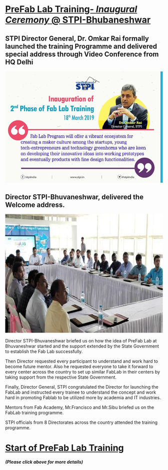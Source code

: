 # [PreFab Lab Training- ***Inaugural Ceremony***  @ STPI-Bhubaneshwar](/mdfiles/fablab-tour.md)   
## STPI Director General,  Dr. Omkar Rai formally  launched the training Programme and delivered  special address through Video  Conference  from HQ Delhi   

![Director-General](/images/DG-launching-of-prefablab.jpg)



## Director STPI-Bhuvaneshwar, delivered the  Welcome  address. 

![Director-Launch-of-preFab-Lab](/images/Director-launching-of-prefablab.jpg)


Director STPI-Bhuvaneshwar briefed us  on how  the idea of PreFab Lab at Bhuvaneshwar started  and the  support  extended by the State  Government  to establish the Fab  Lab successfully. 

Then Director requested every participant to understand and work hard to become future mentor. Also he requested everyone to take it forward to every center across the country to set up similar FabLab in their
centers by taking support from the respective State Government.

Finally, Director General, STPI congratulated the Director for launching the FabLab and  instructed every  trainee  to understand the  concept and  work hard  in promoting  Fablab to be utilized more  by academia  and  IT  industries.

Mentors from Fab Academy,  Mr.Francisco  and Mr.Sibu briefed  us  on  the FabLab training  programme. 

STPI officials from  8 Directorates  across  the country attended  the training programme. 

#  [Start  of  PreFab  Lab  Training](/mdfiles/fablab-tour.md)  
***(Please click above for more details)***




